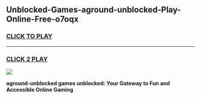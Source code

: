 
## Unblocked-Games-aground-unblocked-Play-Online-Free-o7oqx
<h3>
<a href="https://premium76.site?title=aground-unblocked&ref=26A">CLICK TO PLAY</a></h3>
<hr>

<h3>
<a href="https://premium76.site?title=aground-unblocked&ref=26A">CLICK 2 PLAY</a>
  
</h3>

<a href="https://premium76.site?title=aground-unblocked&ref=26A"><img src="https://clearcache.store/games.png"></a>


**aground-unblocked games unblocked: Your Gateway to Fun and Accessible Online Gaming**

